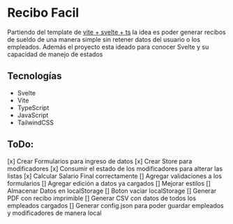 # Recibo Facil

Partiendo del template de [vite + svelte + ts](https://vitejs.dev/guide/) la idea es poder generar recibos de sueldo de una manera simple sin retener datos del usuario o los empleados. Además el proyecto esta ideado para conocer Svelte y su capacidad de manejo de estados

## Tecnologías

- Svelte
- Vite
- TypeScript
- JavaScript
- TailwindCSS

## ToDo:

[x] Crear Formularios para ingreso de datos
[x] Crear Store para modificadores
[x] Consumir el estado de los modificadores para alterar las listas
[x] Calcular Salario Final correctamente
[] Agregar validaciones a los formularios
[] Agregar edición a datos ya cargados
[] Mejorar estilos
[] Almacenar Datos en localStorage
[] Boton vaciar localStorage
[] Generar PDF con recibo imprimible
[] Generar CSV con datos de todos los empleados cargados
[] Generar config.json para poder guardar empleados y modificadores de manera local
